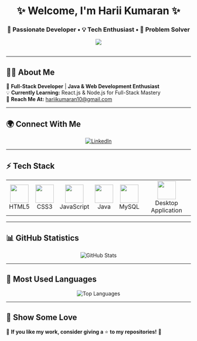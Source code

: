 <!-- GitHub Profile ReadMe -->

<h1 align="center">✨ Welcome, I'm Harii Kumaran ✨</h1>
<h3 align="center">🚀 Passionate Developer • 💡 Tech Enthusiast • 🎯 Problem Solver</h3>

<p align="center">
  <img src="https://readme-typing-svg.herokuapp.com?font=Fira+Code&size=24&duration=3000&pause=500&color=FFA500&center=true&vCenter=true&multiline=true&width=700&lines=🚀+Building+Innovative+Projects;🔥" />
  <br><br>
</p>


---

## 👨‍💻 About Me  
🎯 **Full-Stack Developer** | **Java & Web Development Enthusiast**  
💡 **Currently Learning:** React.js & Node.js for Full-Stack Mastery  
📩 **Reach Me At:** hariikumaran10@gmail.com  

---

## 🌍 Connect With Me  
<p align="center">
  <a href="https://www.linkedin.com/in/harii-kumaran-v-442b36257" target="_blank">
    <img src="https://img.shields.io/badge/LinkedIn-%230077B5.svg?style=for-the-badge&logo=linkedin&logoColor=white" alt="LinkedIn" />
  </a>
</p>

---

## ⚡ Tech Stack  
<table align="center">
  <tr>
    <td align="center"><img src="https://cdn.jsdelivr.net/gh/devicons/devicon/icons/html5/html5-original.svg" width="50px"><br>HTML5</td>
    <td align="center"><img src="https://cdn.jsdelivr.net/gh/devicons/devicon/icons/css3/css3-original.svg" width="50px"><br>CSS3</td>
    <td align="center"><img src="https://cdn.jsdelivr.net/gh/devicons/devicon/icons/javascript/javascript-original.svg" width="50px"><br>JavaScript</td>
    <td align="center"><img src="https://cdn.jsdelivr.net/gh/devicons/devicon/icons/java/java-original.svg" width="50px"><br>Java</td>
    <td align="center"><img src="https://cdn.jsdelivr.net/gh/devicons/devicon/icons/mysql/mysql-original.svg" width="50px"><br>MySQL</td>
    <td align="center"><img src="https://cdn.jsdelivr.net/gh/devicons/devicon/icons/windows8/windows8-original.svg" width="50px"><br>Desktop Application</td>
  </tr>
</table>

---

## 📊 GitHub Statistics  
<p align="center">
  <img src="https://github-readme-stats.vercel.app/api?username=HariiKumaran&show_icons=true&theme=midnight-purple&count_private=true" alt="GitHub Stats" />
</p>

---

## 🚀 Most Used Languages  
<p align="center">
  <img src="https://github-readme-stats.vercel.app/api/top-langs/?username=HariiKumaran&layout=compact&theme=midnight-purple" alt="Top Languages" />
</p>

---

## 🌟 Show Some Love  
🌠 **If you like my work, consider giving a** ⭐ **to my repositories!** 🚀  
